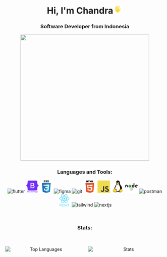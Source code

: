 <div align="center">
  <h1>Hi, I'm Chandra<span><img src="https://github.com/0x1m4o/0x1m4o/blob/main/hi.gif?raw=true" width="30px" height='30px'><span></h1>
  <h3>Software Developer from Indonesia</h3>


  <img src="https://github.com/abhisheknaiidu/abhisheknaiidu/blob/master/code.gif?raw=true" width="90%" height="400px">

  <h3>Languages and Tools:</h3>
  <p>
    <img src="https://www.vectorlogo.zone/logos/flutterio/flutterio-ar21.svg" alt="flutter" width="70" height="40"/>
    <img src="https://raw.githubusercontent.com/devicons/devicon/master/icons/bootstrap/bootstrap-plain-wordmark.svg" alt="bootstrap" width="40" height="40"/>
    <img src="https://raw.githubusercontent.com/devicons/devicon/master/icons/css3/css3-original-wordmark.svg" alt="css3" width="40" height="40"/>
    <img src="https://www.vectorlogo.zone/logos/figma/figma-icon.svg" alt="figma" width="40" height="40"/>
    <img src="https://www.vectorlogo.zone/logos/git-scm/git-scm-icon.svg" alt="git" width="40" height="40"/>
    <img src="https://raw.githubusercontent.com/devicons/devicon/master/icons/html5/html5-original-wordmark.svg" alt="html5" width="40" height="40"/>
    <img src="https://raw.githubusercontent.com/devicons/devicon/master/icons/javascript/javascript-original.svg" alt="javascript" width="40" height="40"/>
    <img src="https://raw.githubusercontent.com/devicons/devicon/master/icons/linux/linux-original.svg" alt="linux" width="40" height="40"/>
    <img src="https://raw.githubusercontent.com/devicons/devicon/master/icons/nodejs/nodejs-original-wordmark.svg" alt="nodejs" width="40" height="40"/>
    <img src="https://www.vectorlogo.zone/logos/getpostman/getpostman-icon.svg" alt="postman" width="40" height="40"/>
    <img src="https://raw.githubusercontent.com/devicons/devicon/master/icons/react/react-original-wordmark.svg" alt="react" width="40" height="40"/>
    <img src="https://www.vectorlogo.zone/logos/tailwindcss/tailwindcss-icon.svg" alt="tailwind" width="40" height="40"/>
    <img src="https://cdn.worldvectorlogo.com/logos/nextjs-2.svg" alt="nextjs" width="40" height="40"/>
  </p>
  <br>
  <h3>Stats:</h3>
  <br>
  <br>
  <div style="display: flex; justify-content: space-between; align-items: flex-start; gap: 20px;">
    <img src="https://github-readme-stats.vercel.app/api/top-langs/?username=0x1m4o" width="48%" alt="Top Languages">
    <img src="https://github-readme-stats.vercel.app/api?username=0x1m4o&theme=dart&show_icons=true&hide_border=true&count_private=true&rank_icon=github" width="48%" alt="Stats">
  </div>
</div>
